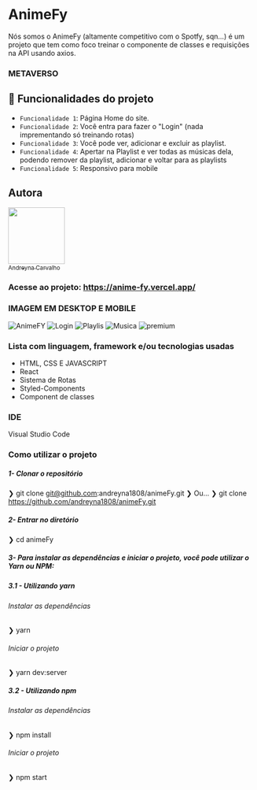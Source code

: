 # AnimeFy
Nós somos o AnimeFy (altamente competitivo com o Spotfy, sqn...) é um projeto que tem como foco treinar o componente de classes e requisições na API usando axios.

### METAVERSO

## :hammer: Funcionalidades do projeto
- `Funcionalidade 1`: Página Home do site.
- `Funcionalidade 2`: Você entra para fazer o "Login" (nada imprementando só treinando rotas)
- `Funcionalidade 3`: Você pode ver, adicionar e excluir as playlist.
- `Funcionalidade 4`: Apertar na Playlist e ver todas as músicas dela, podendo remover da playlist, adicionar e voltar para as playlists
- `Funcionalidade 5`: Responsivo para mobile


## Autora
  [<img src="https://avatars.githubusercontent.com/u/87716793?v=4" width=115><br><sub>Andreyna Carvalho</sub>](https://github.com/andreyna1808)

### Acesse ao projeto: https://anime-fy.vercel.app/

### IMAGEM EM DESKTOP E MOBILE
![AnimeFY](https://user-images.githubusercontent.com/87716793/152858762-576f4944-0ff3-4929-a901-8d42d9b335fa.png)
![Login](https://user-images.githubusercontent.com/87716793/152858775-30eac2c4-515c-4054-bb14-8380bb2e3320.png)
![Playlis](https://user-images.githubusercontent.com/87716793/152858784-b6f4a547-bf1b-4a08-8ad9-d3a3a7ec4b50.png)
![Musica](https://user-images.githubusercontent.com/87716793/152858792-59cf21de-07e2-4301-8aca-d507012dce46.png)
![premium](https://user-images.githubusercontent.com/87716793/152858799-3bd40d65-8c54-4665-8625-17d54d3d7a5c.png)

### Lista com linguagem, framework e/ou tecnologias usadas
- HTML, CSS E JAVASCRIPT
- React
- Sistema de Rotas
- Styled-Components
- Component de classes

### IDE
Visual Studio Code

### Como utilizar o projeto

##### 1- Clonar o repositório
  ❯ git clone git@github.com:andreyna1808/animeFy.git
  ❯ Ou...
  ❯ git clone https://github.com/andreyna1808/animeFy.git

  ##### 2- Entrar no diretório
  ❯ cd animeFy
  
##### 3- Para instalar as dependências e iniciar o projeto, você pode utilizar o Yarn ou NPM:

##### 3.1 - Utilizando yarn

 ###### Instalar as dependências
  ❯ yarn

###### Iniciar o projeto
  ❯ yarn dev:server
  
##### 3.2 - Utilizando npm

 ###### Instalar as dependências
  ❯ npm install

 ###### Iniciar o projeto
  ❯ npm start


